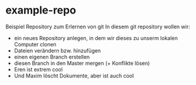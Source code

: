 # example-repo
Beispiel Repository zum Erlernen von git
In diesem git repository wollen wir:
* ein neues Repository anlegen, in dem wir dieses zu unserm lokalen Computer clonen
* Dateien verändern bzw. hinzufügen
* einen eigenen Branch erstellen
* diesen Branch in den Master mergen (+ Konflikte lösen)
* Eren ist extrem cool
* Und Maxim löscht Dokumente, aber ist auch cool


